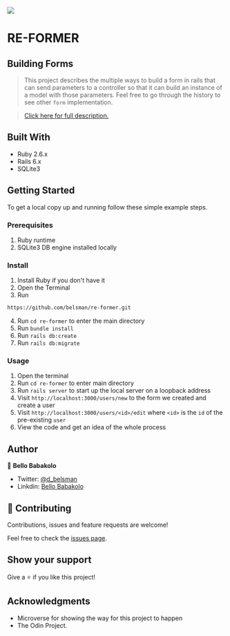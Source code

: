 ![](https://img.shields.io/badge/Microverse-blueviolet)

# RE-FORMER
## Building Forms

> This project describes the multiple ways to build a form in rails that can send parameters to a controller so that it can build an instance of a model with those parameters. Feel free to go through the history to see other ```form``` implementation.

> [Click here for full description.](https://www.theodinproject.com/courses/ruby-on-rails/lessons/forms)


## Built With

- Ruby 2.6.x
- Rails 6.x
- SQLite3

## Getting Started

To get a local copy up and running follow these simple example steps.

### Prerequisites
1. Ruby runtime
2. SQLite3 DB engine installed locally

### Install

1) Install Ruby if you don't have it
2) Open the Terminal
3) Run

```sh
https://github.com/belsman/re-former.git
```

4) Run ```cd re-former``` to enter the main directory
5) Run ```bundle install```
6) Run ```rails db:create```
7) Run ```rails db:migrate```

### Usage

1) Open the terminal
2) Run ```cd re-former``` to enter main directory
3) Run ```rails server``` to start up the local server on a loopback address
4) Visit ```http://localhost:3000/users/new``` to the form we created and create a user
5) Visit ```http://localhost:3000/users/<id>/edit``` where ```<id>``` is the ```id``` of the pre-existing ```user```
6) View the code and get an idea of the whole process 

## Author

👤 **Bello Babakolo**

- Twitter: [@d_belsman](https://twitter.com/d_belsman)
- Linkdin: [Bello Babakolo](https://www.linkedin.com/in/bello-babakolo-b23b17145/)


## 🤝 Contributing

Contributions, issues and feature requests are welcome!

Feel free to check the [issues page](issues/).

## Show your support

Give a ⭐️ if you like this project!

## Acknowledgments

- Microverse for showing the way for this project to happen
- The Odin Project.